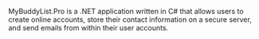 MyBuddyList.Pro is a .NET application written in C# that allows users to create online accounts, store their contact information on a secure server, and send emails from within their user accounts.
